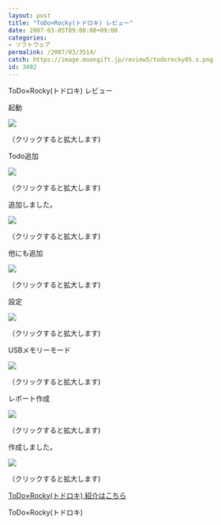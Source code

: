```yaml
---
layout: post
title: "ToDo×Rocky(トドロキ) レビュー"
date: 2007-03-05T09:00:00+09:00
categories:
- ソフトウェア
permalink: /2007/03/3514/
catch: https://image.moongift.jp/review5/todorocky05.s.png
id: 3492
---
```

ToDo×Rocky(トドロキ) レビュー  
<!--more-->

起動

  

[![](https://image.moongift.jp/review5/todorocky01.s.png)](https://image.moongift.jp/review5/todorocky01.png)  
  
（クリックすると拡大します)

  

Todo追加

  

[![](https://image.moongift.jp/review5/todorocky02.s.png)](https://image.moongift.jp/review5/todorocky02.png)  
  
（クリックすると拡大します)

  

追加しました。

  

[![](https://image.moongift.jp/review5/todorocky03.s.png)](https://image.moongift.jp/review5/todorocky03.png)  
  
（クリックすると拡大します)

  

他にも追加

  

[![](https://image.moongift.jp/review5/todorocky04.s.png)](https://image.moongift.jp/review5/todorocky04.png)  
  
（クリックすると拡大します)

  

設定

  

[![](https://image.moongift.jp/review5/todorocky05.s.png)](https://image.moongift.jp/review5/todorocky05.png)  
  
（クリックすると拡大します)

  

USBメモリーモード

  

[![](https://image.moongift.jp/review5/todorocky06.s.png)](https://image.moongift.jp/review5/todorocky06.png)  
  
（クリックすると拡大します)

  

レポート作成

  

[![](https://image.moongift.jp/review5/todorocky07.s.png)](https://image.moongift.jp/review5/todorocky07.png)  
  
（クリックすると拡大します)

  

作成しました。

  

[![](https://image.moongift.jp/review5/todorocky08.s.png)](https://image.moongift.jp/review5/todorocky08.png)  
  
（クリックすると拡大します)

  

[ToDo×Rocky(トドロキ) 紹介はこちら](http://fw.moongift.jp/intro/i-3513.html)

  
ToDo×Rocky(トドロキ)